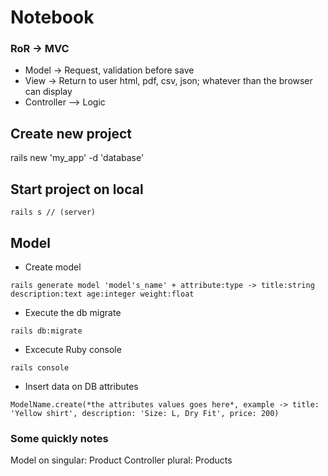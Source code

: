 # Notebook

### RoR -> MVC

* Model -> Request, validation before save
* View -> Return to user html, pdf, csv, json; whatever than the browser can display
* Controller -—> Logic

## Create new project
rails new 'my_app' -d 'database'

## Start project on local
```
rails s // (server)
```
## Model

* Create model
```
rails generate model 'model's_name' + attribute:type -> title:string description:text age:integer weight:float
```

* Execute the db migrate
```
rails db:migrate
```

* Excecute Ruby console
```
rails console
```

* Insert data on DB attributes
```
ModelName.create(*the attributes values goes here*, example -> title: 'Yellow shirt', description: 'Size: L, Dry Fit', price: 200)
```


### Some quickly notes
Model on singular: Product
Controller plural: Products